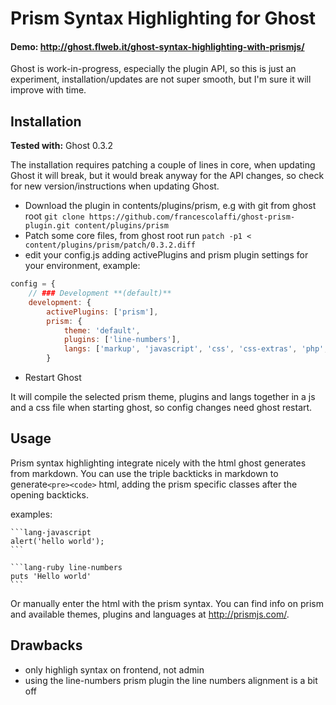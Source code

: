Prism Syntax Highlighting for Ghost
==================

#### Demo: http://ghost.flweb.it/ghost-syntax-highlighting-with-prismjs/

Ghost is work-in-progress, especially the plugin API, so this is just an experiment, installation/updates are not super smooth, but I'm sure it will improve with time.

## Installation
**Tested with:** Ghost 0.3.2 

The installation requires patching a couple of lines in core, when updating Ghost it will break, but it would break anyway for the API changes, so check for new version/instructions when updating Ghost.

- Download the plugin in contents/plugins/prism, e.g with git from ghost root `git clone https://github.com/francescolaffi/ghost-prism-plugin.git content/plugins/prism`
- Patch some core files, from ghost root run `patch -p1 < content/plugins/prism/patch/0.3.2.diff`
- edit your config.js adding activePlugins and prism plugin settings for your environment, example:

```js
config = {
    // ### Development **(default)**
    development: {
        activePlugins: ['prism'],
        prism: {
            theme: 'default',
            plugins: ['line-numbers'],
            langs: ['markup', 'javascript', 'css', 'css-extras', 'php', 'php-extras', 'ruby', 'bash']
        }
```

- Restart Ghost

It will compile the selected prism theme, plugins and langs together in a js and a css file when starting ghost, so config changes need ghost restart.

## Usage
Prism syntax highlighting integrate nicely with the html ghost generates from markdown.
You can use the triple backticks in markdown to generate`<pre><code>` html, adding the prism specific classes after the opening backticks.

examples:

    ```lang-javascript
    alert('hello world');
    ```

    ```lang-ruby line-numbers
    puts 'Hello world'
    ```

Or manually enter the html with the prism syntax. You can find info on prism and available themes, plugins and languages at http://prismjs.com/.

## Drawbacks
- only highligh syntax on frontend, not admin
- using the line-numbers prism plugin the line numbers alignment is a bit off
